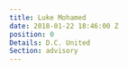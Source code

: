 ```yaml
---
title: Luke Mohamed
date: 2018-01-22 18:46:00 Z
position: 0
Details: D.C. United
Section: advisory
---
```


